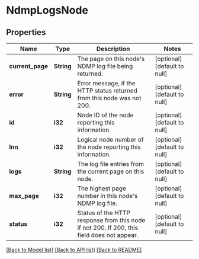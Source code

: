 # NdmpLogsNode

## Properties
Name | Type | Description | Notes
------------ | ------------- | ------------- | -------------
**current_page** | **String** | The page on this node&#39;s NDMP log file being returned. | [optional] [default to null]
**error** | **String** | Error message, if the HTTP status returned from this node was not 200. | [optional] [default to null]
**id** | **i32** | Node ID of the node reporting this information. | [optional] [default to null]
**lnn** | **i32** | Logical node number of the node reporting this information. | [optional] [default to null]
**logs** | **String** | The log file entries from the current page on this node. | [optional] [default to null]
**max_page** | **i32** | The highest page number in this node&#39;s NDMP log file. | [optional] [default to null]
**status** | **i32** | Status of the HTTP response from this node if not 200.  If 200, this field does not appear. | [optional] [default to null]

[[Back to Model list]](../README.md#documentation-for-models) [[Back to API list]](../README.md#documentation-for-api-endpoints) [[Back to README]](../README.md)


